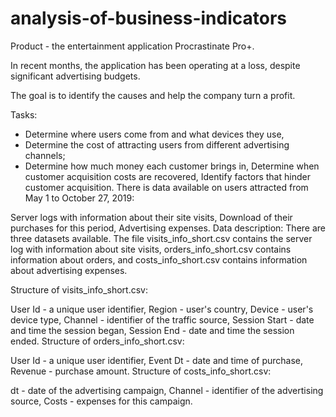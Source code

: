# analysis-of-business-indicators
Product - the entertainment application Procrastinate Pro+.

In recent months, the application has been operating at a loss, despite significant advertising budgets.

The goal is to identify the causes and help the company turn a profit.

Tasks:

- Determine where users come from and what devices they use,
- Determine the cost of attracting users from different advertising channels;
- Determine how much money each customer brings in,
Determine when customer acquisition costs are recovered,
Identify factors that hinder customer acquisition.
There is data available on users attracted from May 1 to October 27, 2019:

Server logs with information about their site visits,
Download of their purchases for this period,
Advertising expenses.
Data description:
There are three datasets available. The file visits_info_short.csv contains the server log with information about site visits, orders_info_short.csv contains information about orders, and costs_info_short.csv contains information about advertising expenses.

Structure of visits_info_short.csv:

User Id - a unique user identifier,
Region - user's country,
Device - user's device type,
Channel - identifier of the traffic source,
Session Start - date and time the session began,
Session End - date and time the session ended.
Structure of orders_info_short.csv:

User Id - a unique user identifier,
Event Dt - date and time of purchase,
Revenue - purchase amount.
Structure of costs_info_short.csv:

dt - date of the advertising campaign,
Channel - identifier of the advertising source,
Costs - expenses for this campaign.
